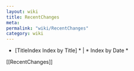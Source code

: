 ```yaml
---
layout: wiki
title: RecentChanges
meta: 
permalink: "wiki/RecentChanges"
category: wiki
---
```

<!-- Name: RecentChanges -->
<!-- Version: 3 -->
<!-- Author: trac -->

* [TitleIndex Index by Title] * | * Index by Date *

[[RecentChanges]]
